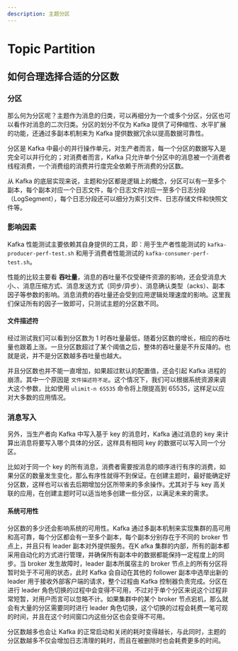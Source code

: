 ```yaml
---
description: 主题分区
---
```


# Topic Partition

## 如何合理选择合适的分区数

### 分区

那么何为分区呢？主题作为消息的归类，可以再细分为一个或多个分区，分区也可以看作对消息的二次归类。分区的划分不仅为 Kafka 提供了可伸缩性、水平扩展的功能，还通过多副本机制来为 Kafka 提供数据冗余以提高数据可靠性。

分区是 Kafka 中最小的并行操作单元，对生产者而言，每一个分区的数据写入是完全可以并行化的；对消费者而言，Kafka 只允许单个分区中的消息被一个消费者线程消费，一个消费组的消费并行度完全依赖于所消费的分区数。

从 Kafka 的底层实现来说，主题和分区都是逻辑上的概念，分区可以有一至多个副本，每个副本对应一个日志文件，每个日志文件对应一至多个日志分段（LogSegment），每个日志分段还可以细分为索引文件、日志存储文件和快照文件等。

### 影响因素

Kafka 性能测试主要依赖其自身提供的工具，即：用于生产者性能测试的 `kafka-producer-perf-test.sh` 和用于消费者性能测试的 `kafka-consumer-perf-test.sh`。

性能的比较主要看 **吞吐量**，消息的吞吐量不仅受硬件资源的影响，还会受消息大小、、消息压缩方式、消息发送方式（同步/异步）、消息确认类型（acks）、副本因子等参数的影响。消息消费的吞吐量还会受到应用逻辑处理速度的影响。这里我们保证所有的因子一致即可，只测试主题的分区数不同。

#### 文件描述符

经过测试我们可以看到分区数为 1 时吞吐量最低，随着分区数的增长，相应的吞吐量也跟着上涨。一旦分区数超过了某个阈值之后，整体的吞吐量是不升反降的。也就是说，并不是分区数越多吞吐量也越大。

并且分区数也并不能一直增加，如果超过默认的配置值，还会引起 Kafka 进程的崩溃。其中一个原因是 `文件描述符不足`。这个情况下，我们可以根据系统资源来调大这个参数，比如使用 `ulimit-n 65535` 命令将上限提高到 65535，这样足以应对大多数的应用情况。

### 消息写入

另外，当生产者向 Kafka 中写入基于 key 的消息时，Kafka 通过消息的 key 来计算出消息将要写入哪个具体的分区，这样具有相同 key 的数据可以写入同一个分区。

比如对于同一个 key 的所有消息，消费者需要按消息的顺序进行有序的消费，如果分区的数量发生变化，那么有序性就得不到保证。在创建主题时，最好能确定好分区数，这样也可以省去后期增加分区所带来的多余操作。尤其对于与 key 高关联的应用，在创建主题时可以适当地多创建一些分区，以满足未来的需求。

#### 系统可用性

分区数的多少还会影响系统的可用性。Kafka 通过多副本机制来实现集群的高可用和高可靠，每个分区都会有一至多个副本，每个副本分别存在于不同的 broker 节点上，并且只有 leader 副本对外提供服务。在K afka 集群的内部，所有的副本都采用自动化的方式进行管理，并确保所有副本中的数据都能保持一定程度上的同步。当 broker 发生故障时，leader 副本所属宿主的 broker 节点上的所有分区将暂时处于不可用的状态，此时 Kafka 会自动在其他的 follower 副本中选举出新的 leader 用于接收外部客户端的请求，整个过程由 Kafka 控制器负责完成。分区在进行 leader 角色切换的过程中会变得不可用，不过对于单个分区来说这个过程非常短暂，对用户而言可以忽略不计。如果集群中的某个 broker 节点宕机，那么就会有大量的分区需要同时进行 leader 角色切换，这个切换的过程会耗费一笔可观的时间，并且在这个时间窗口内这些分区也会变得不可用。

分区数越多也会让 Kafka 的正常启动和关闭的耗时变得越长，与此同时，主题的分区数越多不仅会增加日志清理的耗时，而且在被删除时也会耗费更多的时间。



